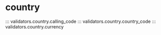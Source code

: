 # country

::: validators.country.calling_code
::: validators.country.country_code
::: validators.country.currency
